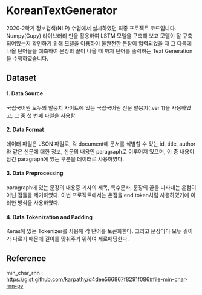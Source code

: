 # KoreanTextGenerator

2020-2학기 정보검색(NLP) 수업에서 실시하였던 최종 프로젝트 코드입니다. Numpy(Cupy) 라이브러리 만을 활용하여 LSTM 모델을 구축해 보고 모델이 잘 구축되어있는지 확인하기 위해 모델을 이용하여 불완전한 문장이 입력되었을 때 그 다음에 나올 단어들을 예측하여 문장의 끝이 나올 때 까지 단어를 출력하는 Text Generation을 수행하였습니다.

## Dataset

#### 1. Data Source
국립국어원 모두의 말뭉치 사이트에 있는 국립국어원 신문 말뭉지(.ver 1)을 사용하였고, 그 중 첫 번째 파일을 사용함

#### 2. Data Format
데이터 파일은 JSON 파일로, 각 document에 문서를 식별할 수 있는 id, title, author와 같은 신문에 대한 정보, 신문의 내용인 paragraph로 이루어져 있으며, 이 중 내용이 담긴 paragraph에 있는 부분을 데이터로 사용하였다.

#### 3. Data Preprocessing
paragraph에 있는 문장의 내용중 기사의 제목, 특수문자, 문장의 끝을 나타내는 온점이 아닌 점들을 제거하였다. 이번 프로젝트에서는 온점을 end token처럼 사용하였기에 이러한 방식을 사용하였다.

#### 4. Data Tokenization and Padding
Keras에 있는 Tokenizer를 사용해 각 단어를 토큰화한다. 그리고 문장마다 모두 길이가 다르기 때문에 길이를 맞춰주기 위하여 제로패딩한다. 


## Reference
min_char_rnn : https://gist.github.com/karpathy/d4dee566867f8291f086#file-min-char-rnn-py